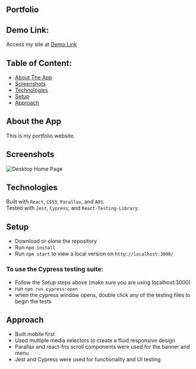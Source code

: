 ## Portfolio

## Demo Link:

Access my site at [Demo Link](https://neptunerjo.github.io/portfolio/)

## Table of Content: 

- [About The App](#about-the-app)
- [Screenshots](#screenshots)
- [Technologies](#technologies)
- [Setup](#setup)
- [Approach](#approach)

## About the App

This is my portfolio website. 


## Screenshots

![Desktop Home Page]('https://i.imgur.com/dS9E1VE.png')

## Technologies

Built with `React`, `CSS3`, `Parallax`, and `AOS`.  
Tested with `Jest`, `Cypress`, and `React-Testing-Library`.


## Setup

- Download or clone the repository
- Run `npm install`
- Run `npm start` to view a local version on `http://localhost:3000/`

### To use the Cypress testing suite:
- Follow the Setup steps above (make sure you are using localhost:3000)
- run `npm run cypress:open`
- when the cypress window opens, double click any of the testing files to begin the tests


## Approach

- Built mobile first
- Used multiple media selectors to create a fluid responsive design
- Parallax and react-fns scroll components were used for the banner and menu
- Jest and Cypress were used for functionality and UI testing